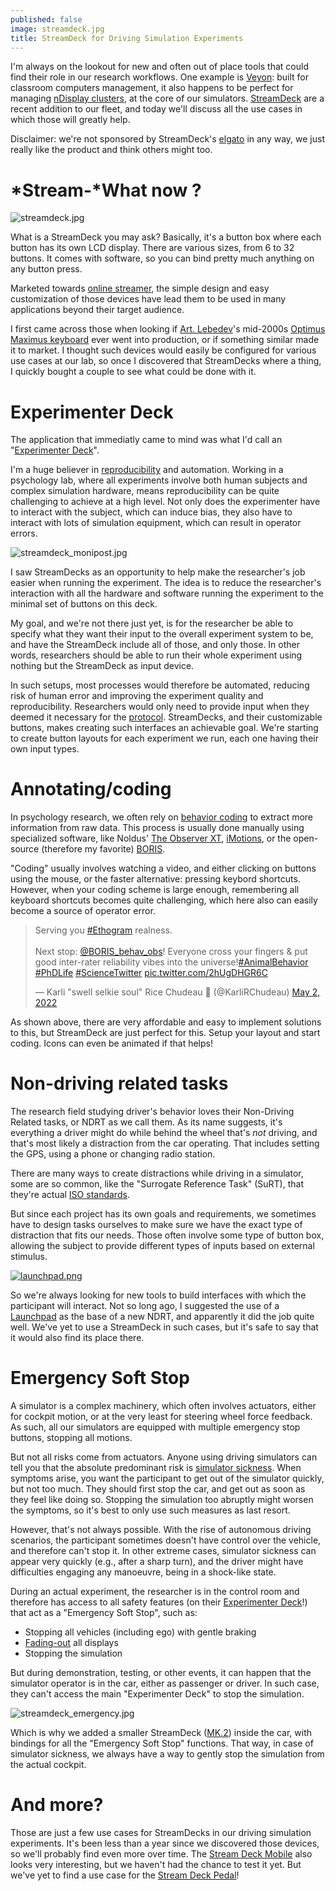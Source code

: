 ```yaml
---
published: false
image: streamdeck.jpg
title: StreamDeck for Driving Simulation Experiments
---
```

I'm always on the lookout for new and often out of place tools that could find their role in our research workflows. One example is [Veyon](https://veyon.io/): built for classroom computers management, it also happens to be perfect for managing [nDisplay clusters](/whats-new-2021-11/#automation), at the core of our simulators. [StreamDeck][sd] are a recent addition to our fleet, and today we'll discuss all the use cases in which those will greatly help.

Disclaimer: we're not sponsored by StreamDeck's [elgato](https://www.elgato.com/en) in any way, we just really like the product and think others might too.

# *Stream-*What now ?

![streamdeck.jpg]({{site.baseurl}}/images/streamdeck.jpg)

What is a StreamDeck you may ask? Basically, it's a button box where each button has its own LCD display. There are various sizes, from 6 to 32 buttons. It comes with software, so you can bind pretty much anything on any button press.

Marketed towards [online streamer](https://en.wikipedia.org/wiki/Online_streamer), the simple design and easy customization of those devices have lead them to be used in many applications beyond their target audience.

I first came across those when looking if [Art. Lebedev](https://www.artlebedev.com/)'s mid-2000s [Optimus Maximus keyboard](https://www.artlebedev.com/optimus/maximus/) ever went into production, or if something similar made it to market. I thought such devices would easily be configured for various use cases at our lab, so once I discovered that StreamDecks where a thing, I quickly bought a couple to see what could be done with it.

# Experimenter Deck

The application that immediatly came to mind was what I'd call an "[Experimenter Deck](/worfklow-2/#streamdeck)".

I'm a huge believer in [reproducibility](https://en.wikipedia.org/wiki/Reproducibility) and automation. Working in a psychology lab, where all experiments involve both human subjects and complex simulation hardware, means reproducibility can be quite challenging to achieve at a high level. Not only does the experimenter have to interact with the subject, which can induce bias, they also have to interact with lots of simulation equipment, which can result in operator errors.

![streamdeck_monipost.jpg]({{site.baseurl}}/images/streamdeck_monipost.jpg)

I saw StreamDecks as an opportunity to help make the researcher's job easier when running the experiment. The idea is to reduce the researcher's interaction with all the hardware and software running the experiment to the minimal set of buttons on this deck.

My goal, and we're not there just yet, is for the researcher be able to specify what they want their input to the overall experiment system to be, and have the StreamDeck include all of those, and only those. In other words, researchers should be able to run their whole experiment using nothing but the StreamDeck as input device.

In such setups, most processes would therefore be automated, reducing risk of human error and improving the experiment quality and reproducibility. Researchers would only need to provide input when they deemed it necessary for the [protocol](https://en.wikipedia.org/wiki/Protocol_(science)). StreamDecks, and their customizable buttons, makes creating such interfaces an achievable goal. We're starting to create button layouts for each experiment we run, each one having their own input types.

# Annotating/coding

In psychology research, we often rely on [behavior coding](https://dictionary.apa.org/behavior-coding) to extract more information from raw data. This process is usually done manually using specialized software, like Noldus' [The Observer XT](https://www.noldus.com/observer-xt), [iMotions](https://imotions.com/platform/), or the open-source (therefore my favorite) [BORIS](https://www.boris.unito.it/).

"Coding" usually involves watching a video, and either clicking on buttons using the mouse, or the faster alternative: pressing keybord shortcuts. However, when your coding scheme is large enough, remembering all keyboard shortcuts becomes quite challenging, which here also can easily become a source of operator error.

<blockquote class="twitter-tweet"><p lang="en" dir="ltr">Serving you <a href="https://twitter.com/hashtag/Ethogram?src=hash&amp;ref_src=twsrc%5Etfw">#Ethogram</a> realness. <br><br>Next stop: <a href="https://twitter.com/BORIS_behav_obs?ref_src=twsrc%5Etfw">@BORIS_behav_obs</a>! Everyone cross your fingers &amp; put good inter-rater reliability vibes into the universe!<a href="https://twitter.com/hashtag/AnimalBehavior?src=hash&amp;ref_src=twsrc%5Etfw">#AnimalBehavior</a> <a href="https://twitter.com/hashtag/PhDLife?src=hash&amp;ref_src=twsrc%5Etfw">#PhDLife</a> <a href="https://twitter.com/hashtag/ScienceTwitter?src=hash&amp;ref_src=twsrc%5Etfw">#ScienceTwitter</a> <a href="https://t.co/2hUgDHGR6C">pic.twitter.com/2hUgDHGR6C</a></p>&mdash; Karli &quot;swell selkie soul&quot; Rice Chudeau 🦭 (@KarliRChudeau) <a href="https://twitter.com/KarliRChudeau/status/1521217924597395456?ref_src=twsrc%5Etfw">May 2, 2022</a></blockquote> <script async src="https://platform.twitter.com/widgets.js" charset="utf-8"></script>

As shown above, there are very affordable and easy to implement solutions to this, but StreamDeck are just perfect for this. Setup your layout and start coding. Icons can even be animated if that helps!

# Non-driving related tasks

The research field studying driver's behavior loves their Non-Driving Related tasks, or NDRT as we call them. As its name suggests, it's everything a driver might do while behind the wheel that's *not* driving, and that's most likely a distraction from the car operating. That includes setting the GPS, using a phone or changing radio station.

There are many ways to create distractions while driving in a simulator, some are so common, like the "Surrogate Reference Task" (SuRT), that they're actual [ISO standards](https://www.iso.org/obp/ui/#iso:std:iso:ts:14198:ed-1:v1:en).

But since each project has its own goals and requirements, we sometimes have to design tasks ourselves to make sure we have the exact type of distraction that fits our needs. Those often involve some type of button box, allowing the subject to provide different types of inputs based on external stimulus.

[![launchpad.png]({{site.baseurl}}/images/launchpad.png)][launchpad]

So we're always looking for new tools to build interfaces with which the participant will interact. Not so long ago, I suggested the use of a [Launchpad][launchpad] as the base of a new NDRT, and apparently it did the job quite well. We've yet to use a StreamDeck in such cases, but it's safe to say that it would also find its place there.

# Emergency Soft Stop

A simulator is a complex machinery, which often involves actuators, either for cockpit motion, or at the very least for steering wheel force feedback. As such, all our simulators are equipped with multiple emergency stop buttons, stopping all motions.

But not all risks come from actuators. Anyone using driving simulators can tell you that the absolute predominant risk is [simulator sickness](https://en.wikipedia.org/wiki/Simulator_sickness). When symptoms arise, you want the participant to get out of the simulator quickly, but not too much. They should first stop the car, and get out as soon as they feel like doing so. Stopping the simulation too abruptly might worsen the symptoms, so it's best to only use such measures as last resort.

However, that's not always possible. With the rise of autonomous driving scenarios, the participant sometimes doesn't have control over the vehicle, and therefore can't stop it. In other extreme cases, simulator sickness can appear very quickly (e.g., after a sharp turn), and the driver might have difficulties engaging any manoeuvre, being in a shock-like state.

During an actual experiment, the researcher is in the control room and therefore has access to all safety features (on their [Experimenter Deck](/streamdeck/#experimenter-deck)!) that act as a "Emergency Soft Stop", such as:

* Stopping all vehicles (including ego) with gentle braking
* [Fading-out](https://en.wikipedia.org/wiki/Dissolve_(filmmaking)) all displays
* Stopping the simulation

But during demonstration, testing, or other events, it can happen that the simulator operator is in the car, either as passenger or driver. In such case, they can't access the main "Experimenter Deck" to stop the simulation.

![streamdeck_emergency.jpg]({{site.baseurl}}/images/streamdeck_emergency.jpg)

Which is why we added a smaller StreamDeck ([MK.2](https://www.elgato.com/en/stream-deck-mk2)) inside the car, with bindings for all the "Emergency Soft Stop" functions. That way, in case of simulator sickness, we always have a way to gently stop the simulation from the actual cockpit.

# And more?

Those are just a few use cases for StreamDecks in our driving simulation experiments. It's been less than a year since we discovered those devices, so we'll probably find even more over time. The [Stream Deck Mobile](https://www.elgato.com/en/stream-deck-mobile) also looks very interesting, but we haven't had the chance to test it yet. But we've yet to find a use case for the [Stream Deck Pedal](https://www.elgato.com/en/stream-deck-pedal)!

[launchpad]:https://novationmusic.com/en/launch/launchpad-x
[sd]: https://www.elgato.com/en/stream-deck
